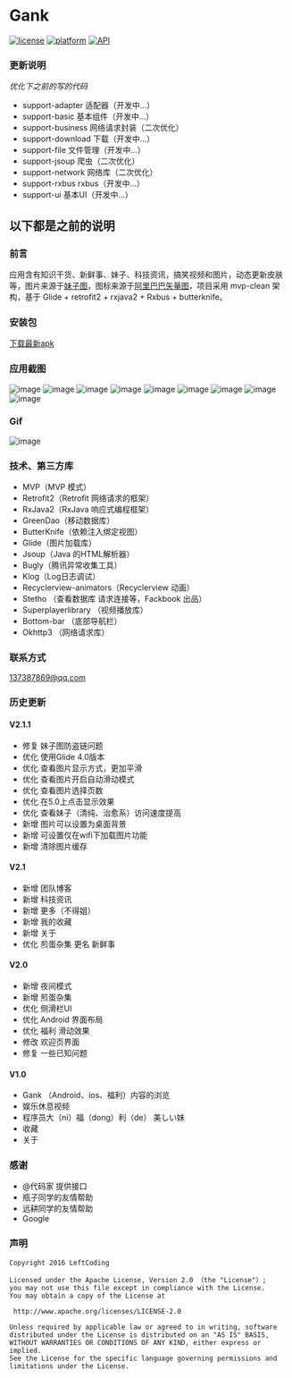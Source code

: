# Gank

[![license](https://img.shields.io/badge/license-MIT-blue.svg)](https://github.com/leftcoding/GankLy#声明)
[![platform](https://img.shields.io/badge/platform-Android-yellow.svg)](https://www.android.com)
[![API](https://img.shields.io/badge/API-21%2B-blue.svg?style=flat)](https://android-arsenal.com/api?level=21#l21)

### 更新说明
*优化下之前的写的代码*

- support-adapter           适配器（开发中...）
- support-basic             基本组件（开发中...）
- support-business          网络请求封装（二次优化）
- support-download          下载（开发中...）
- support-file              文件管理（开发中...）
- support-jsoup             爬虫（二次优化）
- support-network           网络库（二次优化）
- support-rxbus             rxbus（开发中...）
- support-ui                基本UI（开发中...）


## 以下都是之前的说明

### 前言

应用含有知识干货、新鲜事、妹子、科技资讯，搞笑视频和图片，动态更新皮肤等，图片来源于<a href="http://www.mzitu.com/">妹子图</a>，图标来源于<a href="http://iconfont.cn/">阿里巴巴矢量图</a>，项目采用 mvp-clean 架构，基于 Glide + retrofit2 + rxjava2 + Rxbus + butterknife。

### 安装包 
<a href="https://pro-app-qn.fir.im/39d225b22b239c79c88751f3297ec7f4a6057a5c.apk?attname=gankly_2.1.1_8.24.apk_2.1.1.apk&e=1503562220&token=LOvmia8oXF4xnLh0IdH05XMYpH6ENHNpARlmPc-T:kJonnEV5WckLuOeJuA4TACw5U2M=">下载最新apk</a>

### 应用截图
![image](art/1.png)
![image](art/2.png)
![image](art/3.png)
![image](art/4.png)
![image](art/5.png)
![image](art/6.png)
![image](art/7.png)
![image](art/8.png)
![image](art/9.png) 

### Gif
![image](art/1.gif)

### 技术、第三方库
* MVP（MVP 模式）
* Retrofit2（Retrofit 网络请求的框架）
* RxJava2（RxJava 响应式编程框架）
* GreenDao（移动数据库）
* ButterKnife（依赖注入绑定视图）
* Glide（图片加载库）
* Jsoup（Java 的HTML解析器）
* Bugly（腾讯异常收集工具）
* Klog（Log日志调试）
* Recyclerview-animators（Recyclerview 动画）
* Stetho （查看数据库 请求连接等，Fackbook 出品）
* Superplayerlibrary （视频播放库）
* Bottom-bar （底部导航栏）
* Okhttp3 （网络请求库）

### 联系方式
137387869@qq.com

### 历史更新
#### V2.1.1
* 修复 妹子图防盗链问题
* 优化 使用Glide 4.0版本
* 优化 查看图片显示方式，更加平滑
* 优化 查看图片开启自动滑动模式
* 优化 查看图片选择页数
* 优化 在5.0上点击显示效果
* 优化 查看妹子（清纯、治愈系）访问速度提高
* 新增 图片可以设置为桌面背景
* 新增 可设置仅在wifi下加载图片功能
* 新增 清除图片缓存

#### V2.1
* 新增 团队博客
* 新增 科技资讯
* 新增 更多（不得姐）
* 新增 我的收藏
* 新增 关于
* 优化 煎蛋杂集 更名 新鲜事

#### V2.0
* 新增 夜间模式
* 新增 煎蛋杂集
* 优化 侧滑栏UI
* 优化 Android 界面布局
* 优化 福利 滑动效果
* 修改 欢迎页界面
* 修复 一些已知问题

#### V1.0
* Gank （Android、ios、福利）内容的浏览
* 娱乐休息视频
* 程序员大（ni）福（dong）利（de） 美しい妹
* 收藏
* 关于

### 感谢
* @代码家 提供接口
* 瓶子同学的友情帮助
* 远耕同学的友情帮助
* Google

### 声明
    Copyright 2016 LeftCoding

    Licensed under the Apache License, Version 2.0 （the "License"）;
    you may not use this file except in compliance with the License.
    You may obtain a copy of the License at

     http://www.apache.org/licenses/LICENSE-2.0

    Unless required by applicable law or agreed to in writing, software
    distributed under the License is distributed on an "AS IS" BASIS,
    WITHOUT WARRANTIES OR CONDITIONS OF ANY KIND, either express or implied.
    See the License for the specific language governing permissions and
    limitations under the License.
